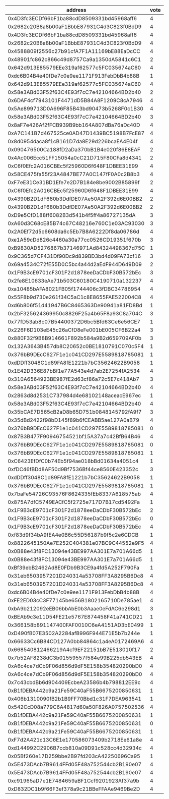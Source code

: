 address|vote|timestamp|signature
---|---|---|---
0x4D3fc3ECDf66bF1ba88cdD8509331bd45968aff6|4|1600778975|0x59635ee14fcad3319528cfa9dc194e98c730fa51891e0754883ce44f9f91ba8e25731f110d28f108bf989181b1ba478af5e9790a4ec672b87cfef1ee1b17dd6d1c
0x2682c20B8a8b00aF1BbbE87931C4d3C823f0BdD9|4|1600779176|0x28d94a0936da03383913af32b1218f680ec53a498bf1bfeaccba6d0953ec97ad0a042fa4b6633ba564587b8ccadb54cd5a65a43cd924721a4e6c3995de92d35e1c
0x4D3fc3ECDf66bF1ba88cdD8509331bd45968aff6|4|1600780174|0x1c5713e1023e6ef6c98ae80c5aabf1f2ccadeaa97d61e42bd00a589aaf7767b070fc790c97470406af1aa0fb19df72c6b30ed6818827b81d7c02884f3f0a7dcf1b
0x2682c20B8a8b00aF1BbbE87931C4d3C823f0BdD9|4|1600780265|0x9551c028d4a1b76675172ad7e046fa7a6d86becb872d4216a250af2d796a2af314df00f894ccab907050111801b2a5d8fa240a8ae88062afe75d3b422cf94c1c1b
0x4588809f2556c27b91cfA7F1A11169bE88EaDcCC|4|1600780411|0x264897a826b46097689c63ce904d307b3bbfdb1c2fea27cdd323d656d4ad2039346d1de5c6ecfaf487f8970397ae50cdd7149a8c9385e7e4e049dc4b883b358c1b
0x48901fc862c866c49d8757Ca9a1350dA5841c6C1|2|1600780476|0x1350a9450efbe8d83469d81c7e6d5046f08cc8101ce35f07645312b9164e48042ed109622415d71ffe0807290fb78017c33292dfe6141b3cb261c401d75110861b
0x642d913E85579EEe319af62577c5FC035674aC60|4|1600780497|0xadee38630f4e83699bdd198c81733cc242deec6f2a00ca31c566dc35432e95821aa257d2756485c5b222d28a3cee1e21713da6faa505945ed35a8b3631f26d1c1c
0xdc6B04B4e40fDe7c0e9ee1171F913FebDbB4b88B|1|1600780569|0x43af4e09da6bf344d6d58159f245555635f78c01b7599e4beda5f468b82bcbdc078d6b5e60244631ad20be7a5f70dbc2a27bcbfb9763a868445c7f3db3d475f01b
0x642d913E85579EEe319af62577c5FC035674aC60|4|1600780610|0x0e8b9539f060d98bafe4d01f40e21166b2012dfac022fc8f97859cb36216e45d4622da8d659c9fa17e31d1ebe11f2e2c220e3506d702adb8007f952e17116bce1b
0x58e3ABd03F52f63C4E93f7cC7e42104664BD2b40|2|1600780633|0x2b3d9d168cb0f275cfdc02f7e745640ff89f11de2ea9018819ad3989e67df03e0dca26ac1a4cf29ebeb0c1619ea26e38b85f5afce5e0d82c9bd1abb61861f7be1b
0x6DAF4cf7943101F4471dD5B84A8F1209C8cA7946|4|1600780647|0xe1efed84c9bf2605575d98e17ccecd9657bc20c5ea3b22534257bdbcbbddee8a74f6fdccb8cad2d0b8cadb1d56a5b992f790f8fa85f088ce9c8349e474cc09401b
0x5Ae899713D0A696F85B43bd90473b5268F0c1B30|4|1600780665|0x8f872ea9d37405b397614cf25edca839a76435848a805c38df7dec2c4d00658674e4a39abeedb086a5ab861042944b69e30af2fbd464f1dcc3e58553b40a69371b
0x58e3ABd03F52f63C4E93f7cC7e42104664BD2b40|3|1600780700|0x6c82d813644e2c7fc46dd1e60751ad64742f045e48cf7c2f8ffbda9769f8ea226d14cf71610e4a204398e7c44f738a73bdaf1de648eb97190051973c3e811f121c
0x8aF7e426Af2fFCB939B9bb164A807dBa76aDc40D|4|1600780691|0x1899c6e1ea4be0a16d87dfc9ff9dc500a9956ab81b33efebc4321fa26e47ecac42f494cddbf552abd02b83484ae5c112e7aebe1076682b35ba468fc74fd2a2e31c
0xA7C141B7d467525ce0AD47D1439BC5198B7FcE87|4|1600780719|0x9aba49c76a2beb71028e0a408354d46756f94e5f932cac8a56d7b21ecdc1aec40d123127e9253b49cbb0eee31793a54a98f918f556398296b45f2901e3686dbd1b
0x8d0954daca8f1cB161D7da8E29d226bcaEA4E04f|4|1600780850|0x41bbe177d04b1c39a1709777710034dc43714fa36ebb12923a0b7be058edb88459ab4576233c795aa0849d291b60de3ab8731cc6c2e0f3268c9ef3acd235ffe81c
0x090476500Ca188fD2aDa370bB1B4e020f86E8EAF|2|1600780877|0x12f22f3bd33b75827d7a55109cccc0022b307fa6011e683a18d780b836ca370623e7c0871c4ab4beb43ba555cc2627cabe9e91c578292324d2e6e622cbc79f881b
0x4Ac006Ecc51FF15054a0cC21D715F80CFa8d4341|2|1600780931|0x279c5c360c83f67a9b4b4f3b4bf83514f3f44a63a2f8e9ddd3b3567340187b7f3e6d5d976faee74adc2ec9baa8511a5a8d3f05188e7e574b7becb6ae622184981c
0xC6f0Efc2A016CBEc5f25960D6f648F1DBEE31E99|4|1600780933|0x9ce7cc1ad304099c36e2be66462a4ae5a66fa1bfe3730d0a1709da0f3b7f8bc96b840e2d34f44af3267e510777e68e585c518c121a70bc5708f7c9cb64179ea31c
0x58CE475fa55f23A4847BE77A0C147fF0A0c2B8b3|4|1600780990|0xa4a24b883f5e2a1ed67d501cff9c2c3b59085c488274d5f3715088ddac12ea446d0a7c4f8dfd325063441ae390e26be3361aaa768ecd1018dd06d0b4b8465f8a1b
0xF7eE31Ce31BD1Efe7e2D7B184e8be9002B85899f|2|1600781209|0x3613b453f80f92080f08b46b7c7302106fc103b1e9ddaeaee2f75223c62c581f184f9b096e35365c1a34b14c0276715c1f3d144333e04711eccecaf01db9b5661b
0xC6f0Efc2A016CBEc5f25960D6f648F1DBEE31E99|4|1600781311|0x425744e7f7cc65c31fea266876cb7c69e4b1b76b772774d911853cc6b375fc8a1ce80082344fd221ae39fb4270f05685de843815905ee45488567c26c99a90681b
0x4390B2D1dF680b3DdfDE07Ae50A2F392d6E00BB2|2|1600781396|0xe6d5a84c1612ed663d9678967811b7f0bf9deae54f809ce5c89e72b51260ea5c63c72dc8d17cc62ad47153c6b0836ed60be36f820d26b3d556cb58cad05fa49e1c
0x4390B2D1dF680b3DdfDE07Ae50A2F392d6E00BB2|2|1600781549|0x5d359b0455b4bdc55993cb91b82a7cdf988156030c348ee8ddaa8add3da0a0a049b1655a6864cb5c3e5816240e7a12680ee4007018624eb685d1aa0d5c3e8ad81c
0xD9e5CfD188ff6082B3d541b4f5ff4a86727135dA|3|1600781776|0x6675a0a0c38b173731dcc69b90ee8e3064c95a372db8d53ad2f3eae7933e38bd4fb8359ef3257fd252882fd34ee54c4e71c38a9a05d1aa4b2253b5b171dc6cbe1c
0xA60d3C68cE85B74c67C48216e760C1e03AC93030|3|1600781831|0xb7376500d9babe7dd175fe3999070b0103b597887095a94c0fdbb91271ac503c31063386438b7c17dd0d57faa9b7952639ed72a6ec24532720aa9648f0f9aa051b
0x2A0Ef72d5c6608da6c5Eb7B8A6222Df8da06786d|4|1600782327|0x161831e25ed81bd67be26b0f7863c8d903902399a7455e0799bf3aa0d81ae8ed3f4ed01528e71f13bef10a63934ff93b9f4977fb15508213e43b1fc472c1de0c1b
0xe1A59cDd826c4460a30a77cc0526CD19351f670b|3|1600782613|0x91647c8acb6a1f018bbe20bfb32721252028b7c6b234bf1686899ce6cdbcf07900e049d72d781ecb9a1af8df7c127c070fcb92289fe0d77e1f6baf3ba93f68c31b
0xB9830AD5276867b37146971Ad84324498367d75C|1|1600783027|0x9fbce9b87ce3fef652dbf8c0782454a03789b5c40efcb17f5a4125f89038158d4adf3d53becc9ae3a9f9280c589e778ba0b369f86bb2556104b2906662e43f991b
0x9C365d7CF431Df90Dc9d839BD3bd4d09FA73cf16|3|1600783046|0xb8accf89a1ac4d44debe52c9f618d71f198e47b3353d457dc0155b3b63f6484245b0cbbb3ed6f60a1d24fcfacbcad21a10a4f252bee1f133de7a3ce933b3bc911c
0x69a4534C72fE55D0C5bc4a44d2aEdF944D649D09|2|1600783375|0xaae244c791d7708f3425fcbaa67b1cc08bf56fdf942477e9ba55b2de910793e61c2893a2a48bb187537c1dfff31ec357cb69a95af485941e826a7f616bf0d5e11c
0x1F9B3cE9701cF301F2d1878eeDaCDbF30B572bEc|3|1600783413|0x6b160ec331d6ca84a9d67281b008d14183affa8396d113d868ac757d669fb3aa14acaa27e79b8f4f57a017499d123aa74f6a634aae4a8d0d4fcf4afb233e6efd1c
0x2fe8E10633eAe71b503C60180C4190710a132237|4|1600783920|0xcd1cdf34aa91f094a32e469ef26344b28d13d4d07203ce51fd455ccf7969838539699c86470fba98e32eac07b794b05dc5b1824da3e0e1aedd0ca579926c80291c
0xa10485bAFA8021FB05f1744406c3fDBC34786954|4|1600784304|0x7f6d03eb646bf66b8469d360ed2430f857cb7256395b1b990acee8c6d9174be5619c5b92d50a9a53a64719818dedc666e0a715e38b9c2ac77630f55ffcb87a621b
0x55F8b9d730e261f34C5aC1c8E8655FAE522004C8|4|1600784534|0x2d48dff95f67c3cf597a906e93dd307f4a8933c966fb1bae2b142e0fde6b7e6b50fc249d95107386ad82fd8950684ba075c2c97d210faac88c3efb11df1543d81c
0xd6b806f51d41947B6C8465363De90941a81FD8Bd|1|1600784746|0x584146e345b82572f3b0f60af14f699f0edc40ed7c86cafe89fe87e360e18cf553ec84541e0f0d986be3c84eb0ae640559fac2afd16c337bf3e9abe78ce7f7a71b
0x2bF325624369950c8826F25a4b65F8a93C8a704C|3|1600784982|0x966b670225a283f8a688058a6af9d1a2a80071b38d5af524d242de3121e383e71fba2855cf8d8e649a3dc56245bac60663e46316613424ce263b00d60d7f7b2c1b
0x77fD53ab8c07B54400372D6bc5Bfd63Ce6e56CE7|1|1600785155|0x262538cad8d7f22999986ff50fab0bef70b9d066e412304bd9e4969f54d72c6c556c9b537c92b6fc97a86dfae586abb34f093ebe29617f955d0670a8c7241cbb1b
0x226F6D103eE45c26aCfD8eFe001bE005CF6B22a4|3|1600785841|0x88a7faea781a3044d095d337510138b6b3391ced257e3ccfc2fcf4e8feb062890d87fba9c2124b4d74f38e8de2628e9aba2a9dc94266473d06b2906051c7b7431c
0x880F32f9B8B914661F892b584a9B2d659709AF0b|3|1600785958|0x84218eb956eb30063c608ed0f775d16cce5c8d285929ec6ac9527daf5a6d4cd7169dae465f8ae23757ffa1a59a16343056d186768c51b9b1c725647ea2231e7d1c
0x132A3643B457db8C20652c0BE1810791C070c5F4|1|1600785980|0x847fdee1c74c3af5c33099e47b390492f66b1b4528f3de8c7579027f2209265334135135b7fc5d8aff8849a2d2b69201bb2e639b6a06acab10bb223148aa783d1c
0x376bB9DEcC627F1e1c041CD297E5589818785081|1|1600786099|0xffbdd95228b0bf625313d73f1a91b210b5dc7b28cbba4de7eb47fff9a3862a560aeea1bdf27321441c1e54370c7724bc7634b95ff3cf15cc89d9f93747707bc11c
0xdDDff3048C1d89FA8fE1221b7bC35624622B9058|1|1600786361|0x07082b75dac1b9f8a881b579411b56265e10e3a32a019314ad2869e591781dc87b9bd839c85bd31f24ded511196321a4788619103f181c10d1f755630e8eaee81b
0x1E42D336E87bBf1e77A543e4d7ab2E7254fA2534|4|1600786455|0x658533644bf587be2c7a8133123ee5f01f40ffeafc55630aa4790bcfb41aa6a82271d78b9a5c38d198139f53692ed8435c4bfe26e14902b999309ebe08bed1b31b
0x310A6564923BE987fE2d63cf86a72c5E7c418Ab7|3|1600786484|0xa735e25054e6193f4b10689d67c163ad5d847301565d0ede092acce97c2dc03448bd4deebf7acdac4ed12c4c39d9759a5e2a294be5ca2bcf75fa6613649f521d1c
0x58e3ABd03F52f63C4E93f7cC7e42104664BD2b40|4|1600786510|0x1a2ad120e36a617cf26b756369614b5ab07dd4f9de7c16ae8364829c96e1f5ea43c20d838b01fe43c9ce4829cef177b4eb7682b78506beebf39d470c3798324c1c
0x2863d8d2531C737984d4e68102148aceacE967ec|1|1600786578|0xba3395a03be7e752b600de4d86db1cbd169293d4c2a1e08e41826e1a31fa704000fece8f827a9022712052c49bb952a86095fef9ee4e75db80d7690ad7b2926b1b
0x58e3ABd03F52f63C4E93f7cC7e42104664BD2b40|4|1600786651|0xd6f0540223d176f19bbd9f5f1992f797beb1370bca1935589d37edb73de241f765339de8effbd4cb2d98392ca62d73ad199b25f93e505772a5b2c6c49a74b9f51c
0x35bCAE7D565cB2aD8b65D751b0848145792fA9f7|3|1600786662|0x7ff840cb9b3a7a0daa0765c02a825ff7c85bf711c4a73cf648b3cb1ea61c62db67395d2d335df9f538e731f8616d0aac985420293e2fabf84ffa6b039e194e061b
0x35dBd2422f98bD145f89b6fCEABB5ae127A0aB79|4|1600786720|0x878616173cb1672da0375f9025d0eef597c6615015aa949c39bc6d0793b38c6c737837617081b24bbfad4a2078a3e940c18afceabf8e88c403fef9c1448bbdd31b
0x376bB9DEcC627F1e1c041CD297E5589818785081|0|1600786975|0x40ddd03122863a52c2b9c34da7af515d9cb2b1d4acb1b5cd8e1d50b9233b8ed274cb01c736bee3f24dd34dac5e896ee9e049d0d139c050bb97342508387db2201b
0x87B3B477F90946754521bf15A37a7c42BfB64B46|4|1600787014|0x7e616053e27395d9ca031c6505ca06299a30fe241d8cb938d525d65e03c3369e4580d006b7c9151464d1e459ca82c7cdefcc0cf5e76fce035ec7b2da18b407e01c
0x376bB9DEcC627F1e1c041CD297E5589818785081|0|1600787080|0x71d05511c112ae245c61171195d311c074fda1181e8e4baa2af9c479f105a43615ac71d9688fd0aca57e000ddd9ecf0becdb7122125df73d6f00387bd86d34a41b
0x376bB9DEcC627F1e1c041CD297E5589818785081|1|1600787223|0x86754b0747b7fc8754c935be4fe063e5d6a9b8d0259c1ccf59ef945157e12acf232e9a4641f54f8669311a2ddff471b1dfabeceacc0f7867c993d0a54f8f86311c
0xC6423EfDfC0b74Eb5f94ae018bBd01634a4051c4|1|1600787226|0xb18502800d0c603c2a6e7d1ea1b8bb93a0b5777be3abf905cace77ef5c6da9a506e5fd102ab73e1a7970f9558c96e010ad985481aeafcb7cd9ffb0484a09af1d1b
0xfDC46fBDd8AF50d9Bf7536Bf44ce8560E423352c|3|1600787245|0xa1454c968f40a61d5b2e7761cc232458b9b20133412b7ead83f0b96033e0dcb11f3a0a863bb16627d549a3027b95d5aca2f08b1b345901edad9f1313856967fc1b
0xdDDff3048C1d89FA8fE1221b7bC35624622B9058|1|1600787384|0xc636a3d0f0ad2b9eb8174bf3a152b142025cd3cb077d0d2ef9408042ca69e2d129191db28b9d392eae273b7a03d518264f51e1b3b7e7b4d275af27b34b16386e1b
0x376bB9DEcC627F1e1c041CD297E5589818785081|1|1600787388|0x048112e2b09faf0cebd7eb739b3c2385d6a7163b879e21ec4e780c4d219293ec0ce859d26a03553efa0c7296b73417453c505a935783dab549f4e6dde000a41b1b
0x7baFe54726C93576F8624335fEb8337A618575ab|4|1600787981|0x5c1247d6c14ef3eb1036e7b76314e9cdb64cabfcf06a13eba8f4652273454b1e5bc35c7d7679c0cf7491f0d2854da0cfddebeefbad16a8106ee5b5f45c63cb961c
0x875A7dfC5749EACfC5f2725e717D7B17cd5492Fa|1|1600788177|0x5ecc314bef82b7590106b9bd3f66cdf19d60f2d957d322adbaa02a95bc99e13f372a26f714640dd9cc0faf17e20691fa7a792e422d206d853af88b2df74a4bb71c
0x1F9B3cE9701cF301F2d1878eeDaCDbF30B572bEc|2|1600788290|0x02e76e91f4ba9c9e9ecf245a454000b47b6f52a37757cbf72605ded7774459292d1feb65621e2d6198b65c51667e648fbca2b176faf9d47959d72d2c482dfb851c
0x1F9B3cE9701cF301F2d1878eeDaCDbF30B572bEc|0|1600788360|0xbebee70c4e0e119665894db8b38e8bd8d3890e808d2a08f394f027dcdf5a2d76623ea89d636c68afe572e141d3c1d6362ab030aa4abb3760d2f611ade8fbc4671b
0x1F9B3cE9701cF301F2d1878eeDaCDbF30B572bEc|4|1600788558|0x4525822e54138d6e5f1951a3717bd613035607b26d2a9d31f62e17d5223f76db70f8d281333173ca2497bf2343db381991cc531d5335744e2f75ea3224d3aba91b
0xf83d9f34bA9fEA4e0B6c55D56187b9f5c2e6CDCB|1|1600789282|0x23e1d61bc053ad37de046c5cb76be2453ddbefdeeedd332ae2c2367ac5b076cf36c397e5b47f3039ccf7c2771e8440f776e769f5850c6c66260f4d8038224cb21c
0x8822645150Ae7E252C404381e07BC9C44552e9F5|4|1600789541|0x36b7b05168aae344976313987e2c6984fe7362a3fb7679498e58ae88c144e68c08fb548305a22d85027e738b222acf1fa9d77b74148b5bfc89799941e015c76e1b
0x0B88e43f8FC13094e43BE997AA301E7a701A66d5|1|1600789613|0x0db93bcae079e05468a426e63845a88a4e5000ab38f24605a2dcf3b90d8bb1a839a1ec40fe68b418479b32635f6075ee09501c0c86996ce66e9015770eab9ed11c
0x0B88e43f8FC13094e43BE997AA301E7a701A66d5|1|1600789697|0x6a3d7317cc471852e26a742408affdcde6aeb3e01358dfc89d6742448393ddbb349dcca308d2b520bc700c76169950e788fced12f53144a5f5e3ec4e1ce4d9561c
0xBf39ebB2462Ad8E0FDb9B3CE9a4fd5A252F790Fa|1|1600790286|0x95214439981730f2c7a1a1a70d4fd8ebf3cff8bcd8e1de6a0979961cfba7844d63177845276c67ca039b41569f827fa10accbea0b0503f46f3b7c12ec38a80321c
0x31eb6503957201D240314a53708FF3A8295B6Dc8|4|1600790328|0x222e6260fa53bb41edc6e68ac7184f56cc38cf3c01a81b6f9844af55c730673a4166ce05275f6e0cb324b5bd1174b00e96ce63659f5410e55ad15887ce5003321c
0x31eb6503957201D240314a53708FF3A8295B6Dc8|4|1600790523|0xb9229c77868f35aea8ec1bb5262e01410ec2870ab11f18c45a4ca9aae18d830f045b26442be1a0eb57cb4e40f5c842287e2d8511b61fd05b24d710f8252e4ab01c
0xdc6B04B4e40fDe7c0e9ee1171F913FebDbB4b88B|4|1600790677|0x8c5ab84ee121780581f10292be2ac69441be6ba767ab030493c1ecd8bbcde620195149bb25be6ecf8adcc8a38eac06d68370a8a010c5738b6eb2e61c1ac5c72d1c
0xFE2ED03cC3F77145be656B1802165710De785ae1|4|1600790857|0x73ce737ad2f78980f681b8524d0b66eaa49273b580d2e2d5b1f8281751d11dc30deede8a116f0173127d8922dd4d4bea3ec81b1ca882e21de1f8b8039f1a41a51b
0xbA9b212092eEB06bbAbE0b3Aaae0eFdAC6e298d1|3|1600792049|0x2cd8873c4233da7db3f80fab8ad3538a0f527cdd545aede7feb04cab3f27b27f0cbbb5f0b9e010811f6d205b2d332a275fec60b4740cccd5bf780fc489e0c20f1c
0xBEAb9c3e11D54FE21e5767E874458F41a741CD21|1|1600793804|0x7e164a67ab4a33be1611d68ab595a4645a5352ba051ccb1d4d3b9cb25cb3fb7c60bc88ed1ffd84f2e77712338c58a40085a64d50ad7c978a7c3bd24bfbf36d341c
0x366158b891147400FAF0010C6eA4151AD3bE0499|1|1600794590|0xa4b5411a0e8eed819da7ebe5d14dc385448649aa94454d27028058ca31184be159663ef957313591b3a37e0ca085094c6eed34eb5bc3f9874447b88255e59e3e1b
0xD490fB07E3502A2284afB996F944E71E5b7b244e|1|1600794998|0xe0047707c326efca1c8848c2d0a20085d05cfe4526144dd26b0cfd90c900497d7b6106293558456080088a6911492d859c284771971b70219405eb8e5acc5c321c
0x66633Cc6B84CD127A0bb84864c1a4eA0172469A6|4|1600795458|0xe9ff195f29df194a6809e118ec38b20e5d8e9fa6ded9efb3555ae4d81eb979930a9e1ff8b823c1793fc95a709c30573009fbe57b07e03136ef42c1a4465b7bb81c
0x668540812466219A4cf9EF22151bB7E513010f17|2|1600796015|0x381aad582cd1ad32f42f28a09bf8b2c86ddf5a46675a608ba697d1f88976471117404126eaadf4e95a70186f94eba58865b41887e5eb023691b3fb0b4a73d5d01c
0x7b52AF8238dC3b01559557f584e99B225db543EB|4|1600796550|0xb83bbb6cd15cf50d923ede3775c308ff4a30c9971bad020424b7b6ef77f452ba50f3fa1e9c5e1949468f1d85d5637828f18118b4156176f364d309a3a196f5e51b
0xA6c4ce7dCb9F06d856d9dF5E158b354820290bD0|4|1600797013|0x9c1529fbdf889e6a326141b77a30468b591d577407686e6d96e67aaec7ffe53f7676fc4d6f8cace04ec2c86fdd784c527920b2994f9eac22ef692ff9351c977a1b
0xA6c4ce7dCb9F06d856d9dF5E158b354820290bD0|4|1600797089|0x1df8cca93ec881941210d4c62d4d59955d73906afad570d516a1ce688dbd030a06ddcdaca8858cd54b8922c8f57ab3c305c6039b1b4b9185ddef7195c2812f861c
0x7c43cbdBb6d904409EcbeA23586b4b798812EE9c|4|1600811746|0xf81dd74c58e3c0358746afe04ff14fef8d923f0e36917629998fbe8ec6d2b29147c86e58c54a720c9caa8d865b565416d89379f52c6050113982640bbd128a3a1c
0xB1fDEBA442c9a21Fe59C40aF55B6675200850631|1|1600811963|0x541b21f2f106383ea3a74c7009d623e878267244a3f6bf0c5423522d8adf0959415e7a01192b6bd373b258ab684a3ba55036a8b5c895952b77712a2c59e938601b
0x406b1310090fB2b1B9FF70Bbd1c31F7DEA963541|1|1600812363|0xb8c71102afce899d41d7d661afdca8022fe180c9e4a72941b0baad5e00fcbde008660dc8a5b3fd31fd3d7f373adf3053ba5d83e9b3725d15b9408198908cfd5e1b
0x542CcD08a779C6A4817d60a50F826A0757502536|4|1600815643|0x5e965fab0e949e930182a2832f9c442093caf987a47a35d8c00f91eb8d210bc54a58784d2e5f0ebcaf5926173dcb4843ed9f7bcd9addbd6d1d587e615d0655cc1b
0xB1fDEBA442c9a21Fe59C40aF55B6675200850631|1|1600824656|0x0c30e1f7afd9e0c3359aeb56afa11a158e5368e4ff3e64ac7ff8b470c0d092b378e41380ac4c1b972a8d49426d4a4934df6f9a006e541151d004daceeb3f45841b
0xB1fDEBA442c9a21Fe59C40aF55B6675200850631|0|1600824762|0x579a431af336d6027e2bad04d3fde433ae3468334bb96e88077246acdc499b2c7401405c6894e5a30aef92acd25b60c89b79e0c27833bf884c8c4a80eee2dee01c
0xB1fDEBA442c9a21Fe59C40aF55B6675200850631|1|1600825308|0x12ccee3c78a7700054736750937fa4cd1d7e9bfb0d42cd2b83e30c48e7650f9e5dc8f596928993450263a317b3ef8e3fe4e4729923fea9a9f3eb6c4d63eb675c1b
0xF7d2A421c13C6E1e170586073409b2718Ee61a8e|4|1600834392|0xfe52aed3dc0392d0fa3a299c872235fcd6ed40d38b7fb7b6cf3d02d594bd55d3083807a15db681b1bca0a1730cd478040d4452aa231e8cb862a74939b04d9fad1b
0xd144992C2906B7ccb810a09D91c528cc4d32934c|4|1600838208|0x1d8664b40b2298666664cd7e35b8c57bd3bc6e3f98d3ef787fc5bafcb1259cc25fc7cdb5734436bdb90d2b285741c4a27ba2b9c085bb33ef015c071e265fd8121c
0x05Bf260e17D259bbe2B97fd203cA42250696Ca95|1|1600847218|0x262d8361ca2652618b0cc9f1f3baf0ae5633fe68874c137871e525432f6528cf2750174e0d6761cfef8a70db215364d735adf447481ff0a780472cf3b12fbad11b
0x5E473DAcb7B9614FFd05F48a752544cb2B190e07|4|1600848095|0x92a2fc83017c8539e14a1d63c7f34cfe197b8e3f27b67f903c1ec56d646a1ca8746e968fa55c8dc44b65190d0417dc5da489ee6553d2a2a6bf957b9c1252e0841b
0x5E473DAcb7B9614FFd05F48a752544cb2B190e07|4|1600848245|0x8de69ee9dad7eacb018a9d1877e213721fc3a531d6363df5b30c9b408ac044892b6ca0cd72e58a612e570da588e66fc21d9c866d1e8718ecf778c72e7d6932931c
0xc91965aD7e1E7484659aBF1Ccf9201923Af37a9b|4|1600849414|0x8616089d8d37436a4f991c05a3ef86325e7c56b60dda955a5491dfc2d159ae8c33e571731b2644b03c174e10b7403ebcaa17aa0fa403bdaa5370ac536a03e84b1c
0xD832DC1b9f66F3ef378a9c21BBeFFAAe9469Be2D|4|1600851170|0x03654ed70aba5f45427b765a497f1d932fa16bad8ea7dbabeb144947976913700ed0f416bdcb55b1d1edae744d680b42ee5d391728fe0fc11ed6f432ee0e801e1c